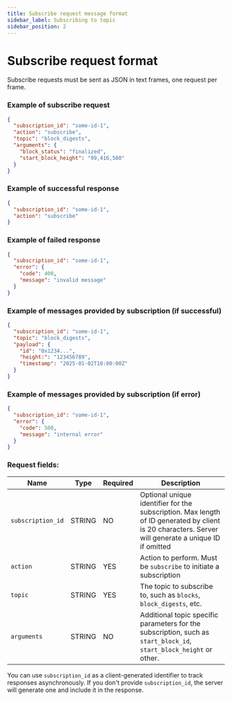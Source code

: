 ```yaml
---
title: Subscribe request message format
sidebar_label: Subscribing to topic
sidebar_position: 2
---
```


# Subscribe request format

Subscribe requests must be sent as JSON in text frames, one request per frame.


### Example of subscribe request

```json
{
  "subscription_id": "some-id-1",
  "action": "subscribe",
  "topic": "block_digests",
  "arguments": {
    "block_status": "finalized",
    "start_block_height": "99,416,580"
  }
}
```

### Example of successful response

```json
{
  "subscription_id": "some-id-1",
  "action": "subscribe"
}
```

### Example of failed response

```json
{
  "subscription_id": "some-id-1",
  "error": {
    "code": 400,
    "message": "invalid message"
  }
}
```

### Example of messages provided by subscription (if successful)

```json
{
  "subscription_id": "some-id-1",
  "topic": "block_digests",
  "payload": {
    "id": "0x1234...",
    "height:": "123456789",
    "timestamp": "2025-01-02T10:00:00Z"
  }
}
```

### Example of messages provided by subscription (if error)

```json
{
  "subscription_id": "some-id-1",
  "error": {
    "code": 500,
    "message": "internal error"
  }
}
```

### Request fields:

| Name              | Type   | Required | Description                                                                                                                       |
|-------------------|--------|----------|-----------------------------------------------------------------------------------------------------------------------------------|
| `subscription_id` | STRING | NO       | Optional unique identifier for the subscription. Max length of ID generated by client is 20 characters. Server will generate a unique ID if omitted |
| `action`          | STRING | YES      | Action to perform. Must be `subscribe` to initiate a subscription                                                                 |
| `topic`           | STRING | YES      | The topic to subscribe to, such as `blocks`, `block_digests`, etc.                                                                |
| `arguments`       | STRING | NO       | Additional topic specific parameters for the subscription, such as `start_block_id`, `start_block_height` or other.               |

You can use `subscription_id` as a client-generated identifier to track responses asynchronously.
If you don't provide `subscription_id`, the server will generate one and include it in the response.
